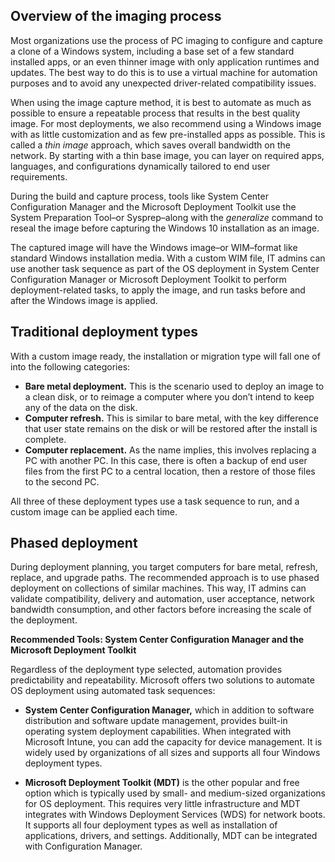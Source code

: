 ## Overview of the imaging process
Most organizations use the process of PC imaging to configure and capture a clone of a Windows system, including a base set of a few standard installed apps, or an even thinner image with only application runtimes and updates. The best way to do this is to use a virtual machine for automation purposes and to avoid any unexpected driver-related compatibility issues.

When using the image capture method, it is best to automate as much as possible to ensure a repeatable process that results in the best quality image. For most deployments, we also recommend using a Windows image with as little customization and as few pre-installed apps as possible.  This is called a *thin image* approach, which saves overall bandwidth on the network. By starting with a thin base image, you can layer on required apps, languages, and configurations dynamically tailored to end user requirements.

During the build and capture process, tools like System Center Configuration Manager and the Microsoft Deployment Toolkit use the System Preparation Tool–or Sysprep–along with the *generalize* command to reseal the image before capturing the Windows 10 installation as an image.

The captured image will have the Windows image–or WIM–format like standard Windows installation media. With a custom WIM file, IT admins can use another task sequence as part of the OS deployment in System Center Configuration Manager or Microsoft Deployment Toolkit to perform deployment-related tasks, to apply the image, and run tasks before and after the Windows image is applied.

## Traditional deployment types
With a custom image ready, the installation or migration type will fall one of into the following categories:

- **Bare metal deployment.** This is the scenario used to deploy an image to a clean disk, or to reimage a computer where you don’t intend to keep any of the data on the disk.
- **Computer refresh.** This is similar to bare metal, with the key difference that user state remains on the disk or will be restored after the install is complete.
- **Computer replacement.** As the name implies, this involves replacing a PC with another PC. In this case, there is often a backup of end user files from the first PC to a central location, then a restore of those files to the second PC.

All three of these deployment types use a task sequence to run, and a custom image can be applied each time.


## Phased deployment
During deployment planning, you target computers for bare metal, refresh, replace, and upgrade paths. The recommended approach is to use phased deployment on collections of similar machines. This way, IT admins can validate compatibility, delivery and automation, user acceptance, network bandwidth consumption, and other factors before increasing the scale of the deployment.

**Recommended Tools: System Center Configuration Manager and the Microsoft Deployment Toolkit**

Regardless of the deployment type selected, automation provides predictability and repeatability. Microsoft offers two solutions to automate OS deployment using automated task sequences:

- **System Center Configuration Manager,** which in addition to software distribution and software update management, provides built-in operating system deployment capabilities. When integrated with Microsoft Intune, you can add the capacity for device management.  It is widely used by organizations of all sizes and supports all four Windows deployment types.

- **Microsoft Deployment Toolkit (MDT)** is the other popular and free option which is typically used by small- and medium-sized organizations for OS deployment. This requires very little infrastructure and MDT integrates with Windows Deployment Services (WDS) for network boots. It supports all four deployment types as well as installation of applications, drivers, and settings. Additionally, MDT can be integrated with Configuration Manager.
